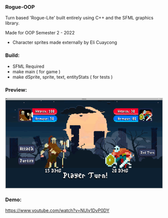 ### Rogue-OOP
Turn based 'Rogue-Lite' built entirely using C++ and the SFML graphics library.


Made for OOP Semester 2 - 2022
- Character sprites made externally by Eli Cuaycong

### Build:
- SFML Required
- make main ( for game )
- make dSprite, sprite, text, entityStats ( for tests )

### Preview:

![Screenshot](/GitHub/demo.png)

### Demo:

https://www.youtube.com/watch?v=NUlv1DvP0DY
